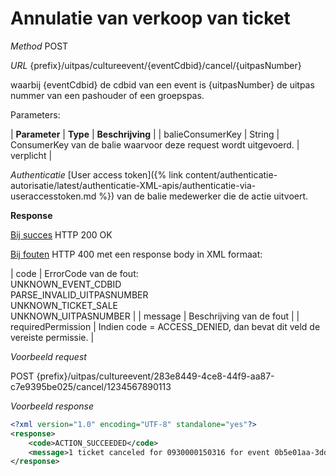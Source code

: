 ---
---

# Annulatie van verkoop van ticket

_Method_
POST

_URL_
{prefix}/uitpas/cultureevent/{eventCdbid}/cancel/{uitpasNumber}

waarbij {eventCdbid} de cdbid van een event is
{uitpasNumber} de uitpas nummer van een pashouder of een groepspas.

Parameters:

| **Parameter** | **Type** | **Beschrijving** |
| balieConsumerKey | String | ConsumerKey van de balie waarvoor deze request wordt uitgevoerd. | verplicht |

_Authenticatie_
[User access token]({% link content/authenticatie-autorisatie/latest/authenticatie-XML-apis/authenticatie-via-useraccesstoken.md %}) van de balie medewerker die de actie uitvoert.

**Response**

<u>Bij succes</u>
HTTP 200 OK

<u>Bij fouten</u>
HTTP 400 met een response body in XML formaat:

| code | ErrorCode van de fout:<br>UNKNOWN_EVENT_CDBID<br>PARSE_INVALID_UITPASNUMBER<br>UNKNOWN_TICKET_SALE<br>UNKNOWN_UITPASNUMBER |
| message | Beschrijving van de fout |
| requiredPermission | Indien code = ACCESS_DENIED, dan bevat dit veld de vereiste permissie. |

_Voorbeeld request_

POST {prefix}/uitpas/cultureevent/283e8449-4ce8-44f9-aa87-c7e9395be025/cancel/1234567890113

_Voorbeeld response_


~~~xml
<?xml version="1.0" encoding="UTF-8" standalone="yes"?>
<response>
    <code>ACTION_SUCCEEDED</code>
    <message>1 ticket canceled for 0930000150316 for event 0b5e01aa-3dd3-486f-a19a-faa73a6e8a19</message>
</response>
~~~
